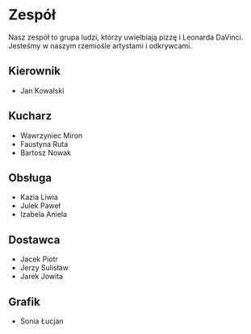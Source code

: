 # Zespół

Nasz zespół to grupa ludzi, którzy uwielbiają pizzę i Leonarda DaVinci. Jesteśmy w naszym rzemiośle artystami i odkrywcami.

## Kierownik
  - Jan Kowalski
  
## Kucharz
   - Wawrzyniec Miron
   -  Faustyna Ruta 
   - Bartosz Nowak

## Obsługa
   - Kazia Liwia
   - Julek Paweł 
   - Izabela Aniela 
  
## Dostawca
  -  Jacek Piotr
  -   Jerzy Sulisław
  -    Jarek Jowita

## Grafik
  - Sonia Łucjan 
